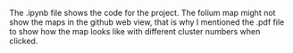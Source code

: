 The .ipynb file shows the code for the project. The folium map might not show the maps in the github web view, that is why
I mentioned the .pdf file to show how the map looks like with different cluster numbers when clicked. 